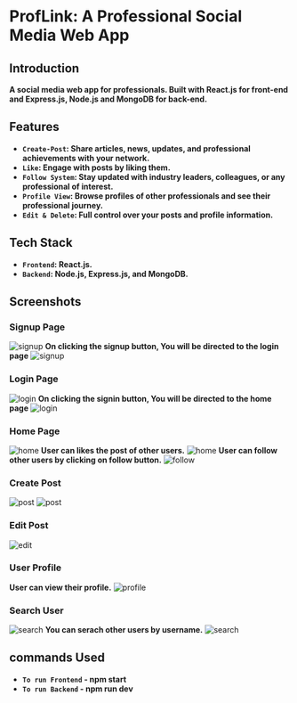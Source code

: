 # ProfLink: A Professional Social Media Web App
## Introduction
**A social media web app for professionals. Built with React.js for front-end and Express.js, Node.js and MongoDB for back-end.**
## Features
- **`Create-Post`: Share articles, news, updates, and professional achievements with your network.**
- **`Like`: Engage with posts by liking them.**
- **`Follow System`: Stay updated with industry leaders, colleagues, or any professional of interest.**
- **`Profile View`: Browse profiles of other professionals and see their professional journey.**
- **`Edit & Delete`: Full control over your posts and profile information.**
## Tech Stack
- **`Frontend`: React.js.**
- **`Backend`: Node.js, Express.js, and MongoDB.**
## Screenshots
### Signup Page
![signup](Screenshots/signup.png )
**On clicking the signup button, You will be directed to the login page**
![signup](Screenshots/signup2.png )
### Login Page
![login](Screenshots/login.png)
**On clicking the signin button, You will be directed to the home page**
![login](Screenshots/login2.png)
### Home Page
![home](Screenshots/home.png)
**User can likes the post of other users.**
![home](Screenshots/like.png)
**User can follow other users by clicking on follow button.**
![follow](Screenshots/follow.png)
### Create Post
![post](Screenshots/createpost.png)
![post](Screenshots/createpost2.png)
### Edit Post
![edit](Screenshots/editpost.png)
### User Profile
**User can view their profile.**
![profile](Screenshots/profile.png)
### Search User
![search](Screenshots/searchuser.png)
**You can serach other users by username.**
![search](Screenshots/searchuser2.png)
## commands Used
- **`To run Frontend` - npm start**
- **`To run Backend` - npm run dev**






